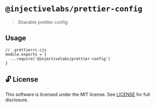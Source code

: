 # `@injectivelabs/prettier-config`

> Sharable prettier config

## Usage

```
// .prettierrc.cjs
module.exports = {
  ...require('@injectivelabs/prettier-config')
}
```

## 🔓 License

This software is licensed under the MIT license. See [LICENSE](./LICENSE) for full disclosure.
